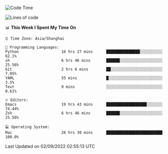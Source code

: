 <!--START_SECTION:waka-->
![Code Time](http://img.shields.io/badge/Code%20Time-842%20hrs%2036%20mins-blue)

![Lines of code](https://img.shields.io/badge/From%20Hello%20World%20I%27ve%20Written-22%20Thousand%20lines%20of%20code-blue)

📊 **This Week I Spent My Time On** 

```text
⌚︎ Time Zone: Asia/Shanghai

💬 Programming Languages: 
Python                   16 hrs 27 mins      ███████████████░░░░░░░░░░   62.1% 
sh                       6 hrs 46 mins       ██████░░░░░░░░░░░░░░░░░░░   25.56% 
Git                      2 hrs 6 mins        ██░░░░░░░░░░░░░░░░░░░░░░░   7.95% 
YAML                     55 mins             █░░░░░░░░░░░░░░░░░░░░░░░░   3.5% 
Text                     9 mins              ░░░░░░░░░░░░░░░░░░░░░░░░░   0.61%

🔥 Editors: 
Emacs                    19 hrs 43 mins      ██████████████████░░░░░░░   74.44% 
Zsh                      6 hrs 46 mins       ██████░░░░░░░░░░░░░░░░░░░   25.56%

💻 Operating System: 
Mac                      26 hrs 30 mins      █████████████████████████   100.0%

```


 Last Updated on 02/09/2022 02:55:13 UTC
<!--END_SECTION:waka-->
